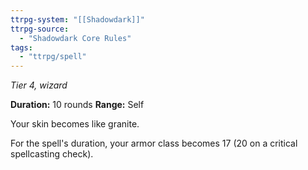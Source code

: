 ```yaml
---
ttrpg-system: "[[Shadowdark]]"
ttrpg-source: 
  - "Shadowdark Core Rules"
tags:
  - "ttrpg/spell"
---
```

*Tier 4, wizard*

**Duration:** 10 rounds
**Range:** Self

Your skin becomes like granite.

For the spell's duration, your armor class becomes 17 (20 on a critical spellcasting check).

